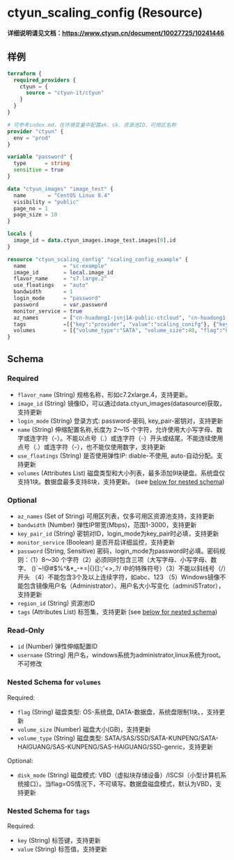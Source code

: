 # ctyun_scaling_config (Resource)
**详细说明请见文档：https://www.ctyun.cn/document/10027725/10241446**



## 样例

```terraform
terraform {
  required_providers {
    ctyun = {
      source = "ctyun-it/ctyun"
    }
  }
}

# 可参考index.md，在环境变量中配置ak、sk、资源池ID、可用区名称
provider "ctyun" {
  env = "prod"
}

variable "password" {
  type      = string
  sensitive = true
}

data "ctyun_images" "image_test" {
  name       = "CentOS Linux 8.4"
  visibility = "public"
  page_no = 1
  page_size = 10
}

locals {
  image_id = data.ctyun_images.image_test.images[0].id
}

resource "ctyun_scaling_config" "scaling_config_example" {
  name            = "sc-example"
  image_id        = local.image_id
  flavor_name     = "s7.large.2"
  use_floatings   = "auto"
  bandwidth       = 1
  login_mode      = "password"
  password        = var.password
  monitor_service = true
  az_names        = ["cn-huadong1-jsnj1A-public-ctcloud", "cn-huadong1-jsnj2A-public-ctcloud"]
  tags            =[{"key":"provider", "value":"scaling_conifg"}, {"key":"version", "value":"1.1.1"}]
  volumes         = [{"volume_type":"SATA", "volume_size":40, "flag":"OS"}, {"volume_type":"SAS", "volume_size":100, "flag":"DATA"}]
}
```

<!-- schema generated by tfplugindocs -->
## Schema

### Required

- `flavor_name` (String) 规格名称，形如c7.2xlarge.4，支持更新。
- `image_id` (String) 镜像ID，可以通过data.ctyun_images(datasource)获取，支持更新
- `login_mode` (String) 登录方式: password-密码, key_pair-密钥对，支持更新
- `name` (String) 伸缩配置名称,长度为 2～15 个字符，允许使用大小写字母、数字或连字符（-）。不能以点号（.）或连字符（-）开头或结尾，不能连续使用点号（.）或连字符（-），也不能仅使用数字，支持更新
- `use_floatings` (String) 是否使用弹性IP: diable-不使用, auto-自动分配。支持更新
- `volumes` (Attributes List) 磁盘类型和大小列表，最多添加9块硬盘。系统盘仅支持1块。数据盘最多支持8块，支持更新。 (see [below for nested schema](#nestedatt--volumes))

### Optional

- `az_names` (Set of String) 可用区列表，仅多可用区资源池支持，支持更新
- `bandwidth` (Number) 弹性IP带宽(Mbps)，范围1-3000，支持更新
- `key_pair_id` (String) 密钥对ID，login_mode为key_pair时必填，支持更新
- `monitor_service` (Boolean) 是否开启详细监控，支持更新
- `password` (String, Sensitive) 密码，login_mode为password时必填。密码规则：（1）8～30 个字符（2）必须同时包含三项（大写字母、小写字母、数字、 ()`~!@#$%^&*_-+=|{}[]:;'<>,.?/ 中的特殊符号）（3）不能以斜线号（/）开头 （4）不能包含3个及以上连续字符，如abc、123 （5）Windows镜像不能包含镜像用户名（Administrator）、用户名大小写变化（adminiSTrator），支持更新
- `region_id` (String) 资源池ID
- `tags` (Attributes List) 标签集，支持更新 (see [below for nested schema](#nestedatt--tags))

### Read-Only

- `id` (Number) 弹性伸缩配置ID
- `username` (String) 用户名，windows系统为administrator,linux系统为root。不可修改

<a id="nestedatt--volumes"></a>
### Nested Schema for `volumes`

Required:

- `flag` (String) 磁盘类型: OS-系统盘, DATA-数据盘，系统盘限制1块。，支持更新
- `volume_size` (Number) 磁盘大小(GB)，支持更新
- `volume_type` (String) 磁盘类型: SATA/SAS/SSD/SATA-KUNPENG/SATA-HAIGUANG/SAS-KUNPENG/SAS-HAIGUANG/SSD-genric，支持更新

Optional:

- `disk_mode` (String) 磁盘模式: VBD（虚拟块存储设备）/ISCSI（小型计算机系统接口）。当flag=OS情况下，不可填写。数据盘磁盘模式，默认为VBD，支持更新


<a id="nestedatt--tags"></a>
### Nested Schema for `tags`

Required:

- `key` (String) 标签键，支持更新
- `value` (String) 标签值，支持更新